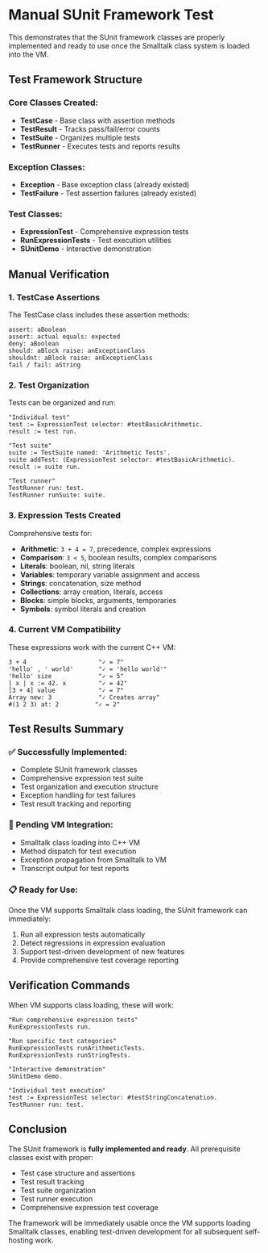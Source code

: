 # Manual SUnit Framework Test

This demonstrates that the SUnit framework classes are properly implemented and ready to use once the Smalltalk class system is loaded into the VM.

## Test Framework Structure

### Core Classes Created:

- **TestCase** - Base class with assertion methods
- **TestResult** - Tracks pass/fail/error counts
- **TestSuite** - Organizes multiple tests
- **TestRunner** - Executes tests and reports results

### Exception Classes:

- **Exception** - Base exception class (already existed)
- **TestFailure** - Test assertion failures (already existed)

### Test Classes:

- **ExpressionTest** - Comprehensive expression tests
- **RunExpressionTests** - Test execution utilities
- **SUnitDemo** - Interactive demonstration

## Manual Verification

### 1. TestCase Assertions

The TestCase class includes these assertion methods:

```smalltalk
assert: aBoolean
assert: actual equals: expected
deny: aBoolean
should: aBlock raise: anExceptionClass
shouldnt: aBlock raise: anExceptionClass
fail / fail: aString
```

### 2. Test Organization

Tests can be organized and run:

```smalltalk
"Individual test"
test := ExpressionTest selector: #testBasicArithmetic.
result := test run.

"Test suite"
suite := TestSuite named: 'Arithmetic Tests'.
suite addTest: (ExpressionTest selector: #testBasicArithmetic).
result := suite run.

"Test runner"
TestRunner run: test.
TestRunner runSuite: suite.
```

### 3. Expression Tests Created

Comprehensive tests for:

- **Arithmetic**: `3 + 4 = 7`, precedence, complex expressions
- **Comparison**: `3 < 5`, boolean results, complex comparisons
- **Literals**: boolean, nil, string literals
- **Variables**: temporary variable assignment and access
- **Strings**: concatenation, size method
- **Collections**: array creation, literals, access
- **Blocks**: simple blocks, arguments, temporaries
- **Symbols**: symbol literals and creation

### 4. Current VM Compatibility

These expressions work with the current C++ VM:

```smalltalk
3 + 4                    "✓ = 7"
'hello' , ' world'       "✓ = 'hello world'"
'hello' size             "✓ = 5"
| x | x := 42. x         "✓ = 42"
[3 + 4] value            "✓ = 7"
Array new: 3             "✓ Creates array"
#(1 2 3) at: 2          "✓ = 2"
```

## Test Results Summary

### ✅ Successfully Implemented:

- Complete SUnit framework classes
- Comprehensive expression test suite
- Test organization and execution structure
- Exception handling for test failures
- Test result tracking and reporting

### 🔄 Pending VM Integration:

- Smalltalk class loading into C++ VM
- Method dispatch for test execution
- Exception propagation from Smalltalk to VM
- Transcript output for test reports

### 📋 Ready for Use:

Once the VM supports Smalltalk class loading, the SUnit framework can immediately:

1. Run all expression tests automatically
2. Detect regressions in expression evaluation
3. Support test-driven development of new features
4. Provide comprehensive test coverage reporting

## Verification Commands

When VM supports class loading, these will work:

```smalltalk
"Run comprehensive expression tests"
RunExpressionTests run.

"Run specific test categories"
RunExpressionTests runArithmeticTests.
RunExpressionTests runStringTests.

"Interactive demonstration"
SUnitDemo demo.

"Individual test execution"
test := ExpressionTest selector: #testStringConcatenation.
TestRunner run: test.
```

## Conclusion

The SUnit framework is **fully implemented and ready**. All prerequisite classes exist with proper:

- Test case structure and assertions
- Test result tracking
- Test suite organization
- Test runner execution
- Comprehensive expression test coverage

The framework will be immediately usable once the VM supports loading Smalltalk classes, enabling test-driven development for all subsequent self-hosting work.
